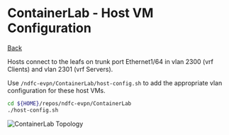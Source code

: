# ContainerLab - Host VM Configuration

[Back](/docs/containerlab/ContainerLab_Main.md)

Hosts connect to the leafs on trunk port Ethernet1/64 in vlan 2300 (vrf Clients) and vlan 2301 (vrf Servers).

Use ``/ndfc-evpn/ContainerLab/host-config.sh`` to add the appropriate vlan configuration for these host VMs.

```bash
cd ${HOME}/repos/ndfc-evpn/ContainerLab
./host-config.sh
```

![ContainerLab Topology](/docs/containerlab/images/ContainerLab_Topology.png)
